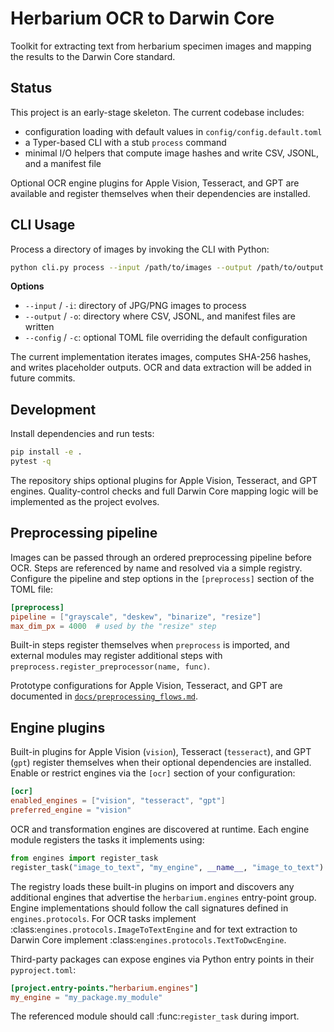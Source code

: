 # Herbarium OCR to Darwin Core

Toolkit for extracting text from herbarium specimen images and mapping the
results to the Darwin Core standard.

## Status

This project is an early-stage skeleton. The current codebase includes:

* configuration loading with default values in `config/config.default.toml`
* a Typer-based CLI with a stub `process` command
* minimal I/O helpers that compute image hashes and write CSV, JSONL, and a
  manifest file

Optional OCR engine plugins for Apple Vision, Tesseract, and GPT are available
and register themselves when their dependencies are installed.

## CLI Usage

Process a directory of images by invoking the CLI with Python:

```bash
python cli.py process --input /path/to/images --output /path/to/output [--config path/to/config.toml]
```

**Options**

* `--input` / `-i`: directory of JPG/PNG images to process
* `--output` / `-o`: directory where CSV, JSONL, and manifest files are written
* `--config` / `-c`: optional TOML file overriding the default configuration

The current implementation iterates images, computes SHA-256 hashes, and writes
placeholder outputs. OCR and data extraction will be added in future commits.

## Development

Install dependencies and run tests:

```bash
pip install -e .
pytest -q
```

The repository ships optional plugins for Apple Vision, Tesseract, and GPT
engines. Quality-control checks and full Darwin Core mapping logic will be
implemented as the project evolves.

## Preprocessing pipeline

Images can be passed through an ordered preprocessing pipeline before OCR.
Steps are referenced by name and resolved via a simple registry. Configure the
pipeline and step options in the `[preprocess]` section of the TOML file:

```toml
[preprocess]
pipeline = ["grayscale", "deskew", "binarize", "resize"]
max_dim_px = 4000  # used by the "resize" step
```

Built-in steps register themselves when `preprocess` is imported, and external
modules may register additional steps with
`preprocess.register_preprocessor(name, func)`.

Prototype configurations for Apple Vision, Tesseract, and GPT are documented in
[`docs/preprocessing_flows.md`](docs/preprocessing_flows.md).

## Engine plugins

Built-in plugins for Apple Vision (`vision`), Tesseract (`tesseract`), and GPT
(`gpt`) register themselves when their optional dependencies are installed.
Enable or restrict engines via the `[ocr]` section of your configuration:

```toml
[ocr]
enabled_engines = ["vision", "tesseract", "gpt"]
preferred_engine = "vision"
```

OCR and transformation engines are discovered at runtime.  Each engine module
registers the tasks it implements using:

```python
from engines import register_task
register_task("image_to_text", "my_engine", __name__, "image_to_text")
```

The registry loads these built-in plugins on import and discovers any
additional engines that advertise the `herbarium.engines` entry-point group.
Engine implementations should follow the call signatures defined in
``engines.protocols``. For OCR tasks implement
:class:`engines.protocols.ImageToTextEngine` and for text extraction to Darwin
Core implement :class:`engines.protocols.TextToDwcEngine`.

Third-party packages can expose engines via Python entry points in their
`pyproject.toml`:

```toml
[project.entry-points."herbarium.engines"]
my_engine = "my_package.my_module"
```

The referenced module should call :func:`register_task` during import.



